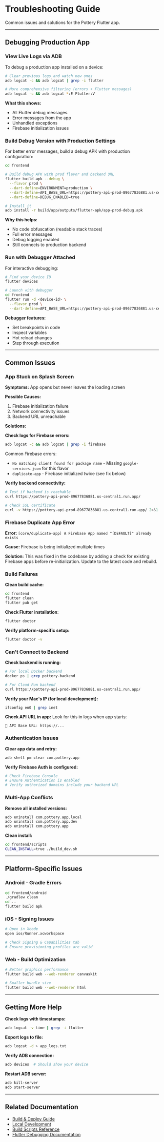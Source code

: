 # Troubleshooting Guide

Common issues and solutions for the Pottery Flutter app.

---

## Debugging Production App

### View Live Logs via ADB

To debug a production app installed on a device:

```bash
# Clear previous logs and watch new ones
adb logcat -c && adb logcat | grep -i flutter

# More comprehensive filtering (errors + Flutter messages)
adb logcat -c && adb logcat *:E Flutter:V
```

**What this shows:**
- All Flutter debug messages
- Error messages from the app
- Unhandled exceptions
- Firebase initialization issues

### Build Debug Version with Production Settings

For better error messages, build a debug APK with production configuration:

```bash
cd frontend

# Build debug APK with prod flavor and backend URL
flutter build apk --debug \
  --flavor prod \
  --dart-define=ENVIRONMENT=production \
  --dart-define=API_BASE_URL=https://pottery-api-prod-89677836881.us-central1.run.app \
  --dart-define=DEBUG_ENABLED=true

# Install it
adb install -r build/app/outputs/flutter-apk/app-prod-debug.apk
```

**Why this helps:**
- No code obfuscation (readable stack traces)
- Full error messages
- Debug logging enabled
- Still connects to production backend

### Run with Debugger Attached

For interactive debugging:

```bash
# Find your device ID
flutter devices

# Launch with debugger
cd frontend
flutter run -d <device-id> \
  --flavor prod \
  --dart-define=API_BASE_URL=https://pottery-api-prod-89677836881.us-central1.run.app
```

**Debugger features:**
- Set breakpoints in code
- Inspect variables
- Hot reload changes
- Step through execution

---

## Common Issues

### App Stuck on Splash Screen

**Symptoms:** App opens but never leaves the loading screen

**Possible Causes:**
1. Firebase initialization failure
2. Network connectivity issues
3. Backend URL unreachable

**Solutions:**

**Check logs for Firebase errors:**
```bash
adb logcat -c && adb logcat | grep -i firebase
```

Common Firebase errors:
- `No matching client found for package name` - Missing `google-services.json` for this flavor
- `duplicate-app` - Firebase initialized twice (see fix below)

**Verify backend connectivity:**
```bash
# Test if backend is reachable
curl https://pottery-api-prod-89677836881.us-central1.run.app/

# Check SSL certificate
curl -v https://pottery-api-prod-89677836881.us-central1.run.app/ 2>&1 | grep -i ssl
```

### Firebase Duplicate App Error

**Error:** `[core/duplicate-app] A Firebase App named "[DEFAULT]" already exists`

**Cause:** Firebase is being initialized multiple times

**Solution:** This was fixed in the codebase by adding a check for existing Firebase apps before re-initialization. Update to the latest code and rebuild.

### Build Failures

**Clean build cache:**
```bash
cd frontend
flutter clean
flutter pub get
```

**Check Flutter installation:**
```bash
flutter doctor
```

**Verify platform-specific setup:**
```bash
flutter doctor -v
```

### Can't Connect to Backend

**Check backend is running:**
```bash
# For local Docker backend
docker ps | grep pottery-backend

# For Cloud Run backend
curl https://pottery-api-prod-89677836881.us-central1.run.app/
```

**Verify your Mac's IP (for local development):**
```bash
ifconfig en0 | grep inet
```

**Check API URL in app:**
Look for this in logs when app starts:
```
🔗 API Base URL: https://...
```

### Authentication Issues

**Clear app data and retry:**
```bash
adb shell pm clear com.pottery.app
```

**Verify Firebase Auth is configured:**
```bash
# Check Firebase Console
# Ensure Authentication is enabled
# Verify authorized domains include your backend URL
```

### Multi-App Conflicts

**Remove all installed versions:**
```bash
adb uninstall com.pottery.app.local
adb uninstall com.pottery.app.dev
adb uninstall com.pottery.app
```

**Clean install:**
```bash
cd frontend/scripts
CLEAN_INSTALL=true ./build_dev.sh
```

---

## Platform-Specific Issues

### Android - Gradle Errors

```bash
cd frontend/android
./gradlew clean
cd ..
flutter build apk
```

### iOS - Signing Issues

```bash
# Open in Xcode
open ios/Runner.xcworkspace

# Check Signing & Capabilities tab
# Ensure provisioning profiles are valid
```

### Web - Build Optimization

```bash
# Better graphics performance
flutter build web --web-renderer canvaskit

# Smaller bundle size
flutter build web --web-renderer html
```

---

## Getting More Help

**Check logs with timestamps:**
```bash
adb logcat -v time | grep -i flutter
```

**Export logs to file:**
```bash
adb logcat -d > app_logs.txt
```

**Verify ADB connection:**
```bash
adb devices  # Should show your device
```

**Restart ADB server:**
```bash
adb kill-server
adb start-server
```

---

## Related Documentation

- [Build & Deploy Guide](./build-and-deploy.md)
- [Local Development](../getting-started/local-development.md)
- [Build Scripts Reference](../reference/build-scripts.md)
- [Flutter Debugging Documentation](https://flutter.dev/docs/testing/debugging)

